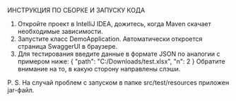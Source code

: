 ИНСТРУКЦИЯ ПО СБОРКЕ И ЗАПУСКУ КОДА 

1) Откройте проект в IntelliJ IDEA, дожитесь, когда Maven скачает необходимые зависимости.
2) Запустите класс DemoApplication. Автоматически откроется страница SwaggerUI в браузере.
3) Для тестирования введите данные в формате JSON по аналогии с примером ниже:
   {
     "path": "C:/Downloads/test.xlsx",
     "n": 2
   }
   Обратите внимание на то, в какую сторону направлены слэши.

P. S. На случай проблем с запуском в папке src/test/resources приложен jar-файл.